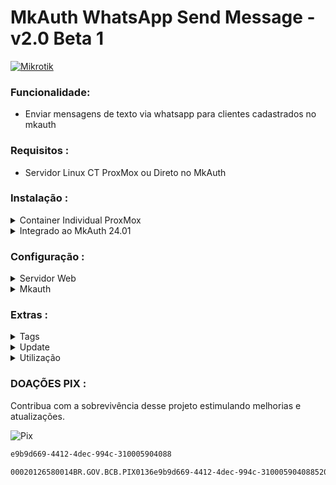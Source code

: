 # MkAuth WhatsApp Send Message - v2.0 Beta 1

[![Mikrotik](https://mikrotik.com/img/mtv2/newlogo.svg)](https://mikrotik.com/)


### Funcionalidade:
* Enviar mensagens de texto via whatsapp para clientes cadastrados no mkauth

### Requisitos :
* Servidor Linux CT ProxMox ou Direto no MkAuth

### Instalação :
<details>
<summary>Container Individual ProxMox</summary>
<br>
<b>OBS:</b> é necessario instalar uma distribuição linux no proxmox antes de inserir os codigos abaixo
<br><br>
  
<b>1 - </b>Atualize seu sistema
```sh
apt update
```
```sh
apt upgrade -y
```

<b>2 - </b>Instale as dependencias necessarias
```sh
apt-get install git curl libnss3-dev libgdk-pixbuf2.0-dev libgtk-3-dev libxss-dev libasound2 -y
```

<b>3 - </b>Instale o node
```sh
curl -fsSL https://deb.nodesource.com/setup_20.x | sudo -E bash - && apt-get install -y nodejs
```

<b>4 - </b>Instale o Mwsm
```sh
git clone https://github.com/MKCodec/Mwsm.git /var/api/Mwsm && cd /var/api/Mwsm
```
<b>5 - </b>Instale o npm
```sh
npm install sqlite3 pm2
```

<b>6 - </b>Configure a auto-inicialização
```sh
pm2 start mwsm.json && pm2 save && pm2 startup
```
</details>


<details>
<summary>Integrado ao MkAuth 24.01</summary>
<br>

Video : https://www.youtube.com/watch?v=mJ0DGPGd7Ps

<b>1 - </b>Atualize o sistema
```sh
sudo apt update
```

<b>2 - </b>Instale as dependencias necessarias
```sh
sudo apt install git curl
```
```sh
sudo apt-get install ca-certificates fonts-liberation libappindicator3-1 libasound2 libatk-bridge2.0-0 libatk1.0-0 libc6 libcairo2 libcups2 libdbus-1-3 libexpat1 libfontconfig1 libgbm1 libgcc1 libglib2.0-0 libgtk-3-0 libnspr4 libnss3 libpango-1.0-0 libpangocairo-1.0-0 libstdc++6 libx11-6 libx11-xcb1 libxcb1 libxcomposite1 libxcursor1 libxdamage1 libxext6 libxfixes3 libxi6 libxrandr2 libxrender1 libxss1 libxtst6 lsb-release wget xdg-utils
```

<b>3 - </b>Instale o node
```sh
sudo curl -fsSL https://deb.nodesource.com/setup_20.x | sudo -E bash - && apt-get install -y nodejs
```

<b>4 - </b>Crie o diretório de instalação do Mwsm
```sh
sudo mkdir -p /var/api/Mwsm
```

<b>5 - </b>Instale o Mwsm
```sh
sudo git clone https://github.com/MKCodec/Mwsm.git /var/api/Mwsm && cd /var/api/Mwsm
```
<b>6 - </b>Instale o npm
```sh
sudo npm install sqlite3 pm2
```

<b>7 - </b>Configure a auto-inicialização
```sh
sudo pm2 start mwsm.json && pm2 save && pm2 startup
```

</details>


### Configuração :

<details>
<summary>Servidor Web</summary>
<br>
  
<b>1 - </b>Acesse o arquivo de configuração do servidor via prompt
```sh
sudo nano /var/api/Mwsm/mwsm.js
```
Altere o valor conforme suas necessidades.

| Nome           | Valor             | Função                                                          |
| -------------- | ----------------- | --------------------------------------------------------------- |
| `interval`     | `1000` =  1s      | Tempo de disparo entre mensagens condicionadas com a TAG `##`.  |
| `sendwait`     | `30000` = 30s     | Tempo de disparo entre mensagens de modo geral.                 |
| `access`       | `8000`            | Porta de acesso do sistema/interface.                           |
| `pixfail`      | `XXX` = nulo      | Chave Pix Manual em caso de falha do mkauth.                    |
| `response`     |                   | Resposta Automatica, Deixe em branco para não responder.        |
| `replyes`      | `true` ou `false` | Marcar conversas em resposta automaticas.                       |
| `count`        | `1`               | Quantidade de Auto-Respostas por dia (anti-velhinha chata).     |


<b>2 - </b>Acesse seu servidor web através do IP:PORTA
[![Node](https://raw.githubusercontent.com/MKCodec/Mwsm/main/node.png)](#)

<b>3 - </b>Aguarde a geração do QRCode

<b>4 - </b>Faça a leitura do QRCode com o WhatsApp

** `Menu > Aparelhos Conectados > Conectar um Aparelho`

</details>

<details>
<summary>Mkauth</summary>
<br>
<b>1 - </b>Configure seu servidor no MKAuth seguindo as instruções do servidor Web

** `Opções > Servidor de SMS > Servidor`
[![MkAuth](https://raw.githubusercontent.com/MKCodec/Mwsm/main/mkauth.png)](#)
</details>

### Extras :

<details>
<summary>Tags</summary>
<br>

| Tag            | Efeito         | Exemplo                                                         |
| -------------- | -------------- | --------------------------------------------------------------- |
| `##`   | quebra balão   | Mensagem1`##`Mensagem2`##`Mensagem3                                     |
| `\n`   | quebra linha   | Linha1`\n`Linha2`\n`Linha3                                     |
| `*`    | negrito        | `*`Mensagem`*`                                                          |

</details>

<details>
<summary>Update</summary>
<br>
  
```sh
INDISPONIVEL NO MOMENTO
```
</details>

<details>
<summary>Utilização</summary>
<br>
Para testar utilize o comando abaixo no Prompt

`DDDNUMERO` : Troque pelo numero com DDD

`MENSAGEM` : Troque pela sua mensagem

`IPDOSERVIDOR` : Troque pelo ip do servidor

`PORTA` : Troque pela porta do servidor

```sh
sudo curl -d "to=55DDDNUMERO&msg=MENSAGEM" --header "application/x-www-form-urlencoded" -X POST http://IPDOSERVIDOR:PORTA/send-message
```
</details>

### DOAÇÕES PIX :
Contribua com a sobrevivência desse projeto estimulando melhorias e atualizações.

![Pix](https://github.com/MKCodec/Mwsm/assets/143403919/24660f85-17d0-4de4-94e7-de85828a9265)


```sh
e9b9d669-4412-4dec-994c-310005904088
```

```sh
00020126580014BR.GOV.BCB.PIX0136e9b9d669-4412-4dec-994c-3100059040885204000053039865802BR5924CLEBER FERREIRA DE SOUZA6007CARUARU62070503***63045854
```



